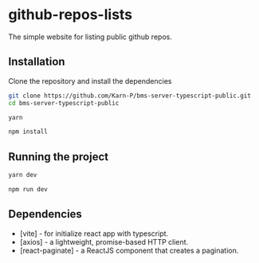 # github-repos-lists
The simple website for listing public github repos.

## Installation
Clone the repository and install the dependencies
```sh
git clone https://github.com/Karn-P/bms-server-typescript-public.git
cd bms-server-typescript-public
```
```sh
yarn
```
```sh
npm install
```

## Running the project
```sh
yarn dev
```
```sh
npm run dev
```

## Dependencies
- [vite] - for initialize react app with typescript.
- [axios] -  a lightweight, promise-based HTTP client.
- [react-paginate] - a ReactJS component that creates a pagination.
